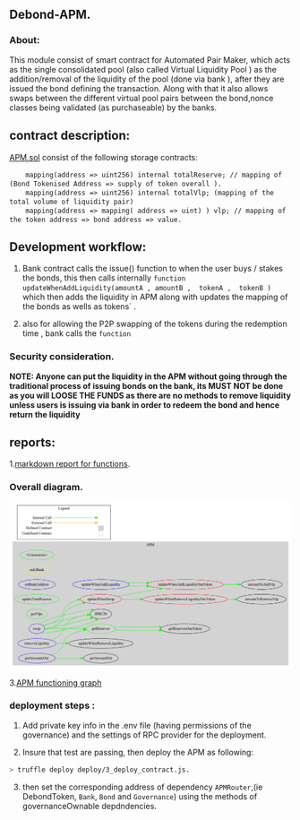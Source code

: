 

## Debond-APM.
### About: 
This module consist of smart contract for Automated Pair Maker, which acts as the single consolidated pool (also called Virtual Liquidity Pool ) as the addition/removal of the liquidity of the pool   (done via bank ), after they are issued the bond defining the transaction. Along with that it also allows swaps between the different virtual pool pairs between the bond,nonce classes being validated (as purchaseable) by the banks.


##  contract description: 

[APM.sol](./contracts/APM.sol) consist of the following storage contracts:

```solidity
    mapping(address => uint256) internal totalReserve; // mapping of (Bond Tokenised Address => supply of token overall ).
    mapping(address => uint256) internal totalVlp; (mapping of the total volume of liquidity pair)
    mapping(address => mapping( address => uint) ) vlp; // mapping of the token address => bond address => value.
```


## Development workflow: 
1. Bank contract calls the issue() function to when the user buys / stakes the bonds, this then calls internally `function updateWhenAddLiquidity(amountA , amountB ,  tokenA ,  tokenB )  `  which then adds the liquidity in APM along with  updates the mapping of the bonds as wells as tokens` . 


2. also for allowing the P2P swapping of the tokens during the redemption time , bank calls the `function `

### Security consideration.

**NOTE: Anyone can put the liquidity in the APM without going through the traditional process of issuing bonds on the bank, its MUST NOT be done  as you will LOOSE THE FUNDS as there are no  methods to remove liquidity unless users is issuing  via bank in order to redeem the bond and hence return the liquidity**


## reports: 

1.[markdown report for functions](./docs/APM_report.md).

### Overall diagram.

![](./docs/graph_APM.png)

3.[APM functioning graph](./docs/APM-graph.png)

### deployment steps : 
1. Add private key info in the .env file (having permissions of the governance) and the settings of RPC provider for the deployment.

2. Insure that test are passing, then deploy the APM as following:
```bash
> truffle deploy deploy/3_deploy_contract.js.
```

3. then set the corresponding address of dependency `APMRouter`,(ie DebondToken,  `Bank`, `Bond` and `Governance`) using the methods of governanceOwnable depdndencies. 


